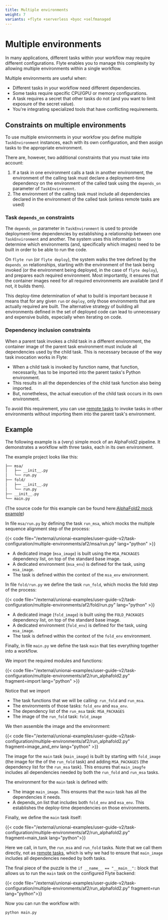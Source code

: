 ```yaml
---
title: Multiple environments
weight: 7
variants: +flyte +serverless +byoc +selfmanaged
---
```


# Multiple environments

In many applications, different tasks within your workflow may require different configurations.
Flyte enables you to manage this complexity by allowing multiple environments within a single workflow.

Multiple environments are useful when:
- Different tasks in your workflow need different dependencies.
- Some tasks require specific CPU/GPU or memory configurations.
- A task requires a secret that other tasks do not (and you want to limit exposure of the secret value).
- You're integrating specialized tools that have conflicting requirements.

## Constraints on multiple environments

To use multiple environments in your workfow you define multiple `TaskEnvironment` instances, each with its own configuration, and then assign tasks to the appropriate environment.

There are, however, two additional constraints that you must take into account:

1. If a task in one environment calls a task in another environment, the environment of the calling task must declare a deployment-time dependency on the environment of the called task using the `depends_on` parameter of `TaskEnvironment`.
2. The environment of the calling task must include all dependencies declared in the environment of the called task (unless remote tasks are used)

### Task `depends_on` constraints

The `depends_on` parameter in `TaskEnvironment` is used to provide deployment-time dependencies by establishing a relationship between one `TaskEnvironment` and another.
The system uses this information to determine which environments (and, specifically which images) need to be built in order to be able to run the code.

On `flyte run` (or `flyte deploy`), the system walks the tree defined by the `depends_on` relationships, starting with the environment of the task being invoked (or the environment being deployed, in the case of `flyte deploy`), and prepares each required environment.
Most importantly, it ensures that the container images need for all required environments are available (and if not, it builds them).

This deploy-time determination of what to build is important because it means that for any given `run` or `deploy`, only those environments that are actually required are built.
The alternative strategy of building all environments defined in the set of deployed code can lead to unnecessary and expensive builds, especially when iterating on code.

### Dependency inclusion constraints

When a parent task invokes a child task in a different environment, the container image of the parent task environment must include all dependencies used by the child task.
This is necessary because of the way task invocation works in Flyte:

- When a child task is invoked by function name, that function, necessarily, has to be imported into the parent tasks's Python environment.
- This results in all the dependencies of the child task function also being imported.
- But, nonetheless, the actual execution of the child task occurs in its own environment.

To avoid this requirement, you can use [remote tasks]() to invoke tasks in other environments without importing them into the parent task's environment.

## Example

The following example is a (very) simple mock of an AlphaFold2 pipeline.
It demonstrates a workflow with three tasks, each in its own environment.

The example project looks like this:

```bash
├── msa/
│   ├── __init__.py
│   └── run.py
├── fold/
│   ├── __init__.py
│   └── run.py
├── __init__.py
└── main.py
```
(The source code for this example can be found here:[AlphaFold2 mock example](https://github.com/unionai/unionai-examples/tree/main/user-guide-v2/task-configuration/multiple-environments/af2))

In file `msa/run.py` by defining the task `run_msa`, which mocks the multiple sequence alignment step of the process:

{{< code file="/external/unionai-examples/user-guide-v2/task-configuration/multiple-environments/af2/msa/run.py" lang="python" >}}

* A dedicated image (`msa_image`) is built using the `MSA_PACKAGES` dependency list, on top of the standard base image.
* A dedicated environment (`msa_env`) is defined for the task, using `msa_image`.
* The task is defined within the context of the `msa_env` environment.

In file `fold/run.py` we define the task `run_fold`, which mocks the fold step of the process:

{{< code file="/external/unionai-examples/user-guide-v2/task-configuration/multiple-environments/af2/fold/run.py" lang="python" >}}

* A dedicated image (`fold_image`) is built using the `FOLD_PACKAGES` dependency list, on top of the standard base image.
* A dedicated environment (`fold_env`) is defined for the task, using `msa_image`.
* The task is defined within the context of the `fold_env` environment.

Finally, in file `main.py` we define the task `main` that ties everything together into a workflow.

We import the required modules and functions:

{{< code file="/external/unionai-examples/user-guide-v2/task-configuration/multiple-environments/af2/run_alphafold2.py" fragment=import lang="python" >}}

Notice that we import
* The task functions that we will be calling: `run_fold` and `run_msa`.
* The environments of those tasks: `fold_env` and `msa_env`.
* The dependency list of the `run_msa` task: `MSA_PACKAGES`
* The image of the `run_fold` task: `fold_image`

We then assemble the image and the environment:

{{< code file="/external/unionai-examples/user-guide-v2/task-configuration/multiple-environments/af2/run_alphafold2.py" fragment=image_and_env lang="python" >}}

The image for the `main` task (`main_image`) is built by starting with `fold_image` (the image for the of the `run_fold` task) and adding `MSA_PACKAGES` (the dependency list for the `run_msa` task).
This ensures that `main_imagfe` includes all dependencies needed by both the `run_fold` and `run_msa` tasks.

The environment for the `main` task is defined with:
* The image `main_image`. This ensures that the `main` task has all the dependencies it needs.
* A depends_on list that includes both `fold_env` and `msa_env`. This establishes the deploy-time dependencies on those environments.

Finally, we define the `main` task itself:

{{< code file="/external/unionai-examples/user-guide-v2/task-configuration/multiple-environments/af2/run_alphafold2.py" fragment=main_task lang="python">}}

Here we call, in turn, the `run_msa` and `run_fold` tasks.
Note that we call them directly, not as [remote tasks](), which is why we had to ensure that `main_image` includes all dependencies needed by both tasks.

The final piece of the puzzle is the `if __name__ == "__main__":` block that allows us to run the `main` task on the configured Flyte backend:

{{< code file="/external/unionai-examples/user-guide-v2/task-configuration/multiple-environments/af2/run_alphafold2.py" fragment=run lang="python">}}

Now you can run the workflow with:

```bash
python main.py
```
